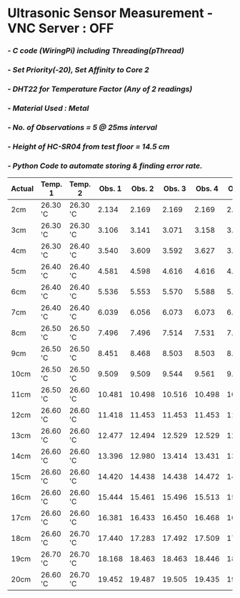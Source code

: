 # **Ultrasonic Sensor Measurement - VNC Server : OFF**
### *- C code (WiringPi) including Threading(pThread)*
### *- Set Priority(-20), Set Affinity to Core 2*
### *- DHT22 for Temperature Factor (Any of 2 readings)*
### *- Material Used : Metal*
### *- No. of Observations = 5 @ 25ms interval*
### *- Height of HC-SR04 from test floor = 14.5 cm*
### *- Python Code to automate storing & finding error rate.*

Actual | Temp. 1 | Temp. 2 | Obs. 1 | Obs. 2 | Obs. 3 | Obs. 4 | Obs. 5 | Repeat Count | Repeat Value | Error Rate
---- | ---- | ---- | ---- | ---- | ---- | ---- | ----| ---- | ---- | ---- 
 2cm | 26.30 'C | 26.30 'C | 2.134 | 2.169 | 2.169 | 2.169 | 2.169 | 4 | 2.169 | 0.169
 3cm | 26.30 'C | 26.30 'C | 3.106 | 3.141 | 3.071 | 3.158 | 3.158 | 2 | 3.158 | 0.158
 4cm | 26.30 'C | 26.40 'C | 3.540 | 3.609 | 3.592 | 3.627 | 3.609 | 2 | 3.609 | -0.391
 5cm | 26.40 'C | 26.40 'C | 4.581 | 4.598 | 4.616 | 4.616 | 4.512 | 2 | 4.615 | -0.385
 6cm | 26.40 'C | 26.40 'C | 5.536 | 5.553 | 5.570 | 5.588 | 5.553 | 2 | 5.552 | -0.448
 7cm | 26.40 'C | 26.40 'C | 6.039 | 6.056 | 6.073 | 6.073 | 6.073 | 3 | 6.073 | -0.927
 8cm | 26.50 'C | 26.50 'C | 7.496 | 7.496 | 7.514 | 7.531 | 7.531 | 2 | 7.496 | -0.504
 9cm | 26.50 'C | 26.50 'C | 8.451 | 8.468 | 8.503 | 8.503 | 8.486 | 2 | 8.502 | -0.498
 10cm | 26.50 'C | 26.50 'C | 9.509 | 9.509 | 9.544 | 9.561 | 9.527 | 2 | 9.509 | -0.491
 11cm | 26.50 'C | 26.60 'C | 10.481 | 10.498 | 10.516 | 10.498 | 10.498 | 3 | 10.498 | -0.502
 12cm | 26.60 'C | 26.60 'C | 11.418 | 11.453 | 11.453 | 11.453 | 11.453 | 4 | 11.452 | -0.548
 13cm | 26.60 'C | 26.60 'C | 12.477 | 12.494 | 12.529 | 12.529 | 12.511 | 2 | 12.528 | -0.472
 14cm | 26.60 'C | 26.60 'C | 13.396 | 12.980 | 13.414 | 13.431 | 13.396 | 2 | 13.396 | -0.604
 15cm | 26.60 'C | 26.60 'C | 14.420 | 14.438 | 14.438 | 14.472 | 14.455 | 2 | 14.437 | -0.563
 16cm | 26.60 'C | 26.60 'C | 15.444 | 15.461 | 15.496 | 15.513 | 15.496 | 2 | 15.496 | -0.504
 17cm | 26.60 'C | 26.60 'C | 16.381 | 16.433 | 16.450 | 16.468 | 16.433 | 2 | 16.433 | -0.567
 18cm | 26.60 'C | 26.70 'C | 17.440 | 17.283 | 17.492 | 17.509 | 17.509 | 2 | 17.508 | -0.492
 19cm | 26.70 'C | 26.70 'C | 18.168 | 18.463 | 18.463 | 18.446 | 18.463 | 3 | 18.463 | -0.537
 20cm | 26.60 'C | 26.70 'C | 19.452 | 19.487 | 19.505 | 19.435 | 19.470 | 1 | 19.452 | -0.548
 